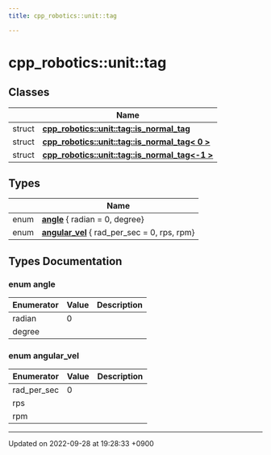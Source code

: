 ```yaml
---
title: cpp_robotics::unit::tag

---
```


# cpp_robotics::unit::tag



## Classes

|                | Name           |
| -------------- | -------------- |
| struct | **[cpp_robotics::unit::tag::is_normal_tag](/cpp_robotics/doxybook/Classes/structcpp__robotics_1_1unit_1_1tag_1_1is__normal__tag/)**  |
| struct | **[cpp_robotics::unit::tag::is_normal_tag< 0 >](/cpp_robotics/doxybook/Classes/structcpp__robotics_1_1unit_1_1tag_1_1is__normal__tag_3_010_01_4/)**  |
| struct | **[cpp_robotics::unit::tag::is_normal_tag<-1 >](/cpp_robotics/doxybook/Classes/structcpp__robotics_1_1unit_1_1tag_1_1is__normal__tag_3-1_01_4/)**  |

## Types

|                | Name           |
| -------------- | -------------- |
| enum| **[angle](/cpp_robotics/doxybook/Namespaces/namespacecpp__robotics_1_1unit_1_1tag/#enum-angle)** { radian = 0, degree} |
| enum| **[angular_vel](/cpp_robotics/doxybook/Namespaces/namespacecpp__robotics_1_1unit_1_1tag/#enum-angular-vel)** { rad_per_sec = 0, rps, rpm} |

## Types Documentation

### enum angle

| Enumerator | Value | Description |
| ---------- | ----- | ----------- |
| radian | 0|   |
| degree | |   |




### enum angular_vel

| Enumerator | Value | Description |
| ---------- | ----- | ----------- |
| rad_per_sec | 0|   |
| rps | |   |
| rpm | |   |









-------------------------------

Updated on 2022-09-28 at 19:28:33 +0900